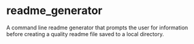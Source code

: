 # readme_generator
A command line readme generator that prompts the user for information before creating a quality readme file saved to a local directory.
